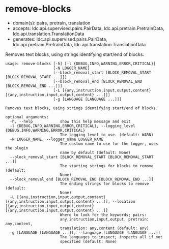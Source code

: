 # remove-blocks

* domain(s): pairs, pretrain, translation
* accepts: ldc.api.supervised.pairs.PairData, ldc.api.pretrain.PretrainData, ldc.api.translation.TranslationData
* generates: ldc.api.supervised.pairs.PairData, ldc.api.pretrain.PretrainData, ldc.api.translation.TranslationData

Removes text blocks, using strings identifying start/end of blocks.

```
usage: remove-blocks [-h] [-l {DEBUG,INFO,WARNING,ERROR,CRITICAL}]
                     [-N LOGGER_NAME]
                     [--block_removal_start [BLOCK_REMOVAL_START [BLOCK_REMOVAL_START ...]]]
                     [--block_removal_end [BLOCK_REMOVAL_END [BLOCK_REMOVAL_END ...]]]
                     [-L [{any,instruction,input,output,content} [{any,instruction,input,output,content} ...]]]
                     [-g [LANGUAGE [LANGUAGE ...]]]

Removes text blocks, using strings identifying start/end of blocks.

optional arguments:
  -h, --help            show this help message and exit
  -l {DEBUG,INFO,WARNING,ERROR,CRITICAL}, --logging_level {DEBUG,INFO,WARNING,ERROR,CRITICAL}
                        The logging level to use. (default: WARN)
  -N LOGGER_NAME, --logger_name LOGGER_NAME
                        The custom name to use for the logger, uses the plugin
                        name by default (default: None)
  --block_removal_start [BLOCK_REMOVAL_START [BLOCK_REMOVAL_START ...]]
                        The starting strings for blocks to remove (default:
                        None)
  --block_removal_end [BLOCK_REMOVAL_END [BLOCK_REMOVAL_END ...]]
                        The ending strings for blocks to remove (default:
                        None)
  -L [{any,instruction,input,output,content} [{any,instruction,input,output,content} ...]], --location [{any,instruction,input,output,content} [{any,instruction,input,output,content} ...]]
                        Where to look for the keywords; pairs:
                        any,instruction,input,output, pretrain: any,content,
                        translation: any,content (default: any)
  -g [LANGUAGE [LANGUAGE ...]], --language [LANGUAGE [LANGUAGE ...]]
                        The languages to inspect; inspects all if not
                        specified (default: None)
```

